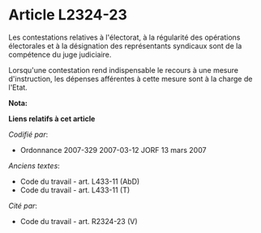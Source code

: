 # Article L2324-23

Les contestations relatives à l'électorat, à la régularité des opérations électorales et à la désignation des représentants
syndicaux sont de la compétence du juge judiciaire.

Lorsqu'une contestation rend indispensable le recours à une mesure d'instruction, les dépenses afférentes à cette mesure sont
à la charge de l'Etat.

**Nota:**



**Liens relatifs à cet article**

_Codifié par_:

  - Ordonnance 2007-329 2007-03-12 JORF 13 mars 2007

_Anciens textes_:

  - Code du travail - art. L433-11 (AbD)
  - Code du travail - art. L433-11 (T)

_Cité par_:

  - Code du travail - art. R2324-23 (V)
